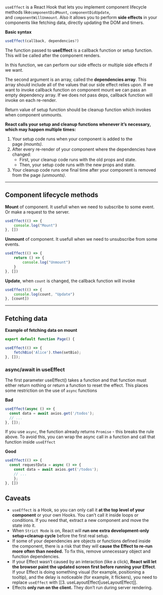 `useEffect` is a React Hook that lets you implement component lifecycle methods like`componentDidMount`, `componentDidUpdate`, and `componentWillUnmount`. Also it allows you to perform **side effects** in your components like fetching data, directly updating the DOM and timers.

**Basic syntax**
```jsx
useEffect(callback, dependencies?)
```

The function passed to **useEffect** is a callback function or setup function. This will be called after the component renders.

In this function, we can perform our side effects or multiple side effects if we want.

The second argument is an array, called the **dependencies array**. This array should include all of the values that our side effect relies upon. If we want to invoke callback function on component mount we can pass an empty dependency array. If we does not pass deps, callback function will invoke on each re-render. 

Return value of setup function should be cleanup function which invokes when component unmounts.

**React calls your setup and cleanup functions whenever it’s necessary, which may happen multiple times:**

1.  Your setup code runs when your component is added to the page _(mounts)_.
2.  After every re-render of your component where the dependencies have changed:
    -   First, your cleanup code runs with the old props and state.
    -   Then, your setup code runs with the new props and state.
3.  Your cleanup code runs one final time after your component is removed from the page _(unmounts)_.

---

## Component lifecycle methods

**Mount** of component. It usefull when we need to subscribe to some event. Or make a request to the server.
```jsx
useEffect(() => {  
    console.log("Mount")  
}, [])
```

**Unmount** of component. It usefull when we need to unsubscribe from some events.
```jsx
useEffect(() => {  
    return () => {  
        console.log("Unmount")  
    }
}, [])
```

**Update**, when `count` is changed, the callback function will invoke
```jsx
useEffect(() => {  
    console.log(count, "Update")  
}, [count])
```

---

## Fetching data

**Example of fetching data on mount**
```jsx
export default function Page() {

useEffect(() => {
    fetchBio('Alice').then(setBio);
}, []);
```

### async/await in useEffect

The first parameter useEffect() takes a function and that function must either return nothing or return a function to reset the effect. This places some restriction on the use of `async` functions

**Bad**
```jsx
useEffect(async () => {
  const data = await axios.get('/todos');
  // ...
}, []);
```

If you use `async`, the function already returns `Promise` - this breaks the rule above. To avoid this, you can wrap the async call in a function and call that function inside `useEffect`

**Good**
```jsx
useEffect(() => {
  const requestData = async () => {
    const data = await axios.get('/todos');
    // ...
    };
}, [])
```

## Caveats

-   `useEffect` is a Hook, so you can only call it **at the top level of your component** or your own Hooks. You can’t call it inside loops or conditions. If you need that, extract a new component and move the state into it.
- When `Strict Mode` is on, React will **run one extra development-only setup+cleanup cycle** before the first real setup.
- If some of your dependencies are objects or functions defined inside the component, there is a risk that they will **cause the Effect to re-run more often than needed.** To fix this, remove unnecessary object and function dependencies.
- If your Effect wasn’t caused by an interaction (like a click), **React will let the browser paint the updated screen first before running your Effect**. If your Effect is doing something visual (for example, positioning a tooltip), and the delay is noticeable (for example, it flickers), you need to replace `useEffect` with [[3. useLayoutEffect|useLayoutEffect]].
- Effects **only run on the client.** They don’t run during server rendering.